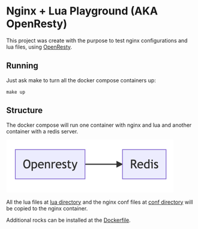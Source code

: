 # Nginx + Lua Playground (AKA OpenResty)

This project was create with the purpose to test nginx configurations and lua files, using [OpenResty](https://openresty.org/en/).

## Running

Just ask make to turn all the docker compose containers up:

```
make up
```


## Structure

The docker compose will run one container with nginx and lua and another container with a redis server.

![Diagram](/diagram.png)



All the lua files at [lua directory](./lua) and the nginx conf files at [conf directory](./conf) will be copied to the nginx container.

Additional rocks can be installed at the [Dockerfile](Dockerfile).
